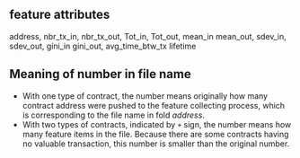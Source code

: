 ## feature attributes
address,	nbr_tx_in,	nbr_tx_out,	Tot_in,	Tot_out,	mean_in	mean_out,	sdev_in,	sdev_out,	gini_in	gini_out,	avg_time_btw_tx	lifetime


## Meaning of number in file name 
 - With one type of contract, the number means originally how many contract address were pushed to the feature collecting process, which is corresponding to the file name in fold *address*.
 - With two types of contracts, indicated by `+` sign, the number means how many feature items in the file. Because there are some contracts having no valuable transaction, this number is smaller than the original number.
 
